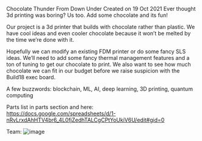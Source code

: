 Chocolate Thunder From Down Under 
Created on 19 Oct 2021
Ever thought 3d printing was boring? Us too. Add some chocolate and its fun!

Our project is a 3d printer that builds with chocolate rather than plastic. 
We have cool ideas and even cooler chocolate because it won’t be melted by the time we’re done with it.

Hopefully we can modify an existing FDM printer or do some fancy SLS ideas. 
We’ll need to add some fancy thermal management features and a ton of tuning to get our chocolate to print. 
We also want to see how much chocolate we can fit in our budget before we raise suspicion with the Build18 exec board.

A few buzzwords: blockchain, ML, AI, deep learning, 3D printing, quantum computing

Parts list in parts section and here: https://docs.google.com/spreadsheets/d/1-nRvLrxdAhHTV4br6_4L0fjZedhTALCgCPtYoUkiV6U/edit#gid=0

Team:
![image](https://user-images.githubusercontent.com/103799638/230753299-13cbe1f1-147f-45ac-9795-cc90fc6512fe.png)
